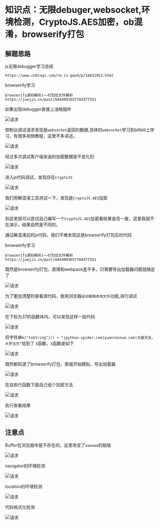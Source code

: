 # 知识点：无限debuger,websocket,环境检测，CryptoJS.AES加密，ob混淆，browserify打包

## 解题思路

js无限debugger学习总结

    https://www.cnblogs.com/re-is-good/p/16631913.html

browserify学习
    
    browserify源码解析1——打包后文件解析
    https://juejin.cn/post/6844903657784377351

如果出现debugger直接上油候插件

![请求](./img/2.png)

控制台调试请求发现是`websocket`返回的数据,具体的`websocket`学习到bilibili上学习，有很多视频教程，这里不多讲述。

![请求](./img/1.png)

经过多次调试客户端发送的加密数据是不变化的

![请求](./img/3.png)

进入js代码调试，发现存在`CryptoJS`

![请求](./img/4.png)

我们用解混淆工具测试一下，发现是`CryptoJS.AES`加密

![请求](./img/5.png)

到这里就可以尝试自己编写一个`CryptoJS.AES`加密看结果是否一致，这里我就不在演示，结果自然是不同的。

通过解混淆后的js代码，我们不难发现这是browserify打包后的代码

browserify学习
    
    browserify源码解析1——打包后文件解析
    https://juejin.cn/post/6844903657784377351

既然是browserify打包，原理和webpack差不多，只需要导出加载器问题就搞定了

![请求](./img/7.png)

为了更加清楚的查看源代码，我用浏览器`启动替换本地文件`功能,进行调试

![请求](./img/6.png)

在下标为37的函数体内，可以发现这样一段代码

![请求](./img/8.png)

将字符串`k["toString"]() + "|python-spider.com|yuanrenxue.com|大威天龙，大罗法咒"`给到了
`X`函数，`X`函数是如下

![请求](./img/9.png)

既然都知道了browserify打包，那就开始模拟，导出加载器

![请求](./img/10.png)

在自执行函数下面自己组个加密方法

![请求](./img/11.png)

执行查看结果

![请求](./img/12.png)

## 注意点

Buffer在浏览器中是不存在的，这里改变了`aaaaaa`的赋值

![请求](./img/13.png)

navigator的环境检测

![请求](./img/14.png)

location的环境检测

![请求](./img/15.png)

代码格式化检测

![请求](./img/16.png)